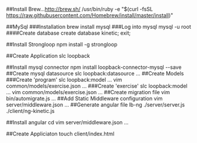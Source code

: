 ##Install Brew...http://brew.sh/
/usr/bin/ruby -e "$(curl -fsSL https://raw.githubusercontent.com/Homebrew/install/master/install)"

##MySql
###Installation
brew install mysql
###Log into mysql
mysql -u root
####Create database
create database kinetic;
exit;

##Install Strongloop
npm install -g strongloop

##Create Application
slc loopback

##Install mysql connector
npm install loopback-connector-mysql --save
##Create mysql datasource
slc loopback:datasource
...
##Create Models
###Create 'program'
slc loopback:model
...
vim common/models/exercise.json
...
###Create 'exercise'
slc loopback:model
...
vim common/models/exercise.json
...
##Create migration file
vim bin/automigrate.js
...
##Add Static Middleware configuration
vim server/middleware.json
...
##Generate angular file
lb-ng ./server/server.js ./client/ng-kinetic.js

##Install angular
cd
vim server/middleware.json
...

##Create Appliciaton
touch client/index.html

